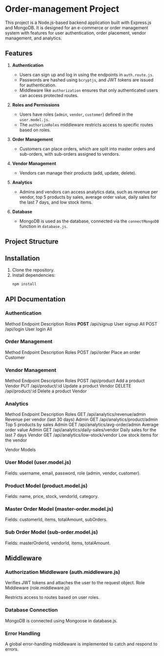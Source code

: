 # Order-management Project

This project is a Node.js-based backend application built with Express.js and MongoDB. It is designed for an e-commerce or order management system with features for user authentication, order placement, vendor management, and analytics.

## Features

1. **Authentication**
   - Users can sign up and log in using the endpoints in `auth.route.js`.
   - Passwords are hashed using `bcryptjs`, and JWT tokens are issued for authentication.
   - Middleware like `authorization` ensures that only authenticated users can access protected routes.

2. **Roles and Permissions**
   - Users have roles (`admin`, `vendor`, `customer`) defined in the `user.model.js`.
   - The `authorizeRoles` middleware restricts access to specific routes based on roles.

3. **Order Management**
   - Customers can place orders, which are split into master orders and sub-orders, with sub-orders assigned to vendors.

4. **Vendor Management**
   - Vendors can manage their products (add, update, delete).

5. **Analytics**
   - Admins and vendors can access analytics data, such as revenue per vendor, top 5 products by sales, average order value, daily sales for the last 7 days, and low stock items.

6. **Database**
   - MongoDB is used as the database, connected via the `connectMongoDB` function in `database.js`.

## Project Structure


## Installation

1. Clone the repository.
2. Install dependencies:
   ```bash
   npm install

## API Documentation

### Authentication

Method	Endpoint	Description	Roles
**POST**	/api/signup	User signup	All
POST	/api/login	User login	All

### Order Management

Method	Endpoint	Description	Roles
POST	/api/order	Place an order	Customer

### Vendor Management

Method	Endpoint	Description	Roles
POST	/api/product	Add a product	Vendor
PUT	/api/product/:id	Update a product	Vendor
DELETE	/api/product/:id	Delete a product	Vendor

### Analytics
Method	Endpoint	Description	Roles
GET	/api/analytics/revenue/admin	Revenue per vendor (last 30 days)	Admin
GET	/api/analytics/product/admin	Top 5 products by sales	Admin
GET	/api/analytics/avg-order/admin	Average order value	Admin
GET	/api/analytics/daily-sales/vendor	Daily sales for the last 7 days	Vendor
GET	/api/analytics/low-stock/vendor	Low stock items for the vendor	

Vendor Models
### User Model (user.model.js)
Fields: username, email, password, role (admin, vendor, customer).

### Product Model (product.model.js)
Fields: name, price, stock, vendorId, category.

### Master Order Model (master-order.model.js)
Fields: customerId, items, totalAmount, subOrders.

### Sub Order Model (sub-order.model.js)
Fields: masterOrderId, vendorId, items, totalAmount.

## Middleware
### Authorization Middleware (auth.middleware.js)

Verifies JWT tokens and attaches the user to the request object.
Role Middleware (role.middleware.js)

Restricts access to routes based on user roles.
### Database Connection
MongoDB is connected using Mongoose in database.js.

### Error Handling
A global error-handling middleware is implemented to catch and respond to errors.

